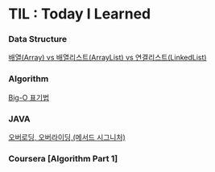 # TIL : Today I Learned


### Data Structure 
[배열(Array) vs 배열리스트(ArrayList) vs 연결리스트(LinkedList)](https://github.com/HighandLight/TIL/blob/main/Data%20Structure/%EB%B0%B0%EC%97%B4(Array)%20vs%20%EB%B0%B0%EC%97%B4%EB%A6%AC%EC%8A%A4%ED%8A%B8(ArrayList)%20vs%20%EC%97%B0%EA%B2%B0%EB%A6%AC%EC%8A%A4%ED%8A%B8(Linked%20List).md)
### Algorithm
[Big-O 표기법](https://github.com/HighandLight/TIL/blob/main/Algorithm/Big-O%ED%91%9C%EA%B8%B0%EB%B2%95.md)
### JAVA
[오버로딩, 오버라이딩,(메서드 시그니처)](https://github.com/HighandLight/TIL/blob/main/java/%EC%98%A4%EB%B2%84%EB%A1%9C%EB%94%A9%2C%EC%98%A4%EB%B2%84%EB%9D%BC%EC%9D%B4%EB%94%A9%2C%EB%A9%94%EC%84%9C%EB%93%9C%EC%8B%9C%EA%B7%B8%EB%8B%88%EC%B2%98.md)

### Coursera [Algorithm Part 1]